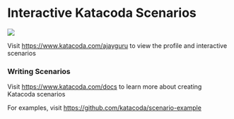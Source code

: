 # Interactive Katacoda Scenarios

[![](http://shields.katacoda.com/katacoda/ajayguru/count.svg)](https://www.katacoda.com/ajayguru "Get your profile on Katacoda.com")

Visit https://www.katacoda.com/ajayguru to view the profile and interactive scenarios

### Writing Scenarios
Visit https://www.katacoda.com/docs to learn more about creating Katacoda scenarios

For examples, visit https://github.com/katacoda/scenario-example
